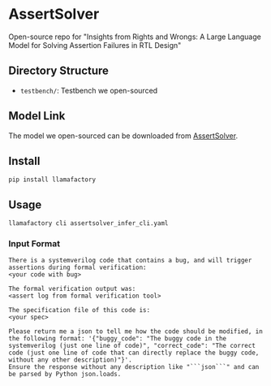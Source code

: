 # AssertSolver

Open-source repo for "Insights from Rights and Wrongs: A Large Language Model for Solving Assertion Failures in RTL Design"



## Directory Structure

- `testbench/`:   Testbench we open-sourced

## Model Link

The model we open-sourced can be downloaded from [AssertSolver](https://huggingface.co/1412312anonymous/AssertSolver).


## Install 

`pip install llamafactory`

## Usage

`llamafactory cli assertsolver_infer_cli.yaml `

### Input Format

```
There is a systemverilog code that contains a bug, and will trigger assertions during formal verification:
<your code with bug>

The formal verification output was:
<assert log from formal verification tool>

The specification file of this code is: 
<your spec>

Please return me a json to tell me how the code should be modified, in the following format: '{"buggy_code": "The buggy code in the systemverilog (just one line of code)", "correct_code": "The correct code (just one line of code that can directly replace the buggy code, without any other description)"}'.
Ensure the response without any description like "```json```" and can be parsed by Python json.loads.
```